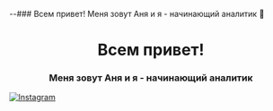 --### Всем привет! Меня зовут Аня и я - начинающий аналитик 👋

<div id="header" align="center">
  <h1>Всем привет! </h1>
  <h3>Меня зовут Аня и я - начинающий аналитик</h3>
</div>

<a href="https://www.instagram.com/ania_ivy/">
  <img src="https://img.shields.io/badge/Instagram-E4405F?style=for-the-badge&logo=instagram&logoColor=white" alt="Instagram"/>
</a>


<!--
**aniaprokosheva/aniaprokosheva** is a ✨ _special_ ✨ repository because its `README.md` (this file) appears on your GitHub profile.

Here are some ideas to get you started:

- 🔭 I’m currently working on ...
- 🌱 I’m currently learning ...
- 👯 I’m looking to collaborate on ...
- 🤔 I’m looking for help with ...
- 💬 Ask me about ...
- 📫 How to reach me: ...
- 😄 Pronouns: ...
- ⚡ Fun fact: ...
-->
